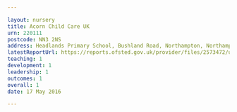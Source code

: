 ```yaml
---

layout: nursery
title: Acorn Child Care UK
urn: 220111
postcode: NN3 2NS
address: Headlands Primary School, Bushland Road, Northampton, Northamptonshire, NN3 2NS
latestReportUrl: https://reports.ofsted.gov.uk/provider/files/2573472/urn/220111.pdf
teaching: 1
development: 1
leadership: 1
outcomes: 1
overall: 1
date: 17 May 2016

---
```

